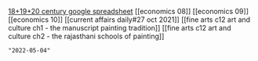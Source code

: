[18+19+20 century google spreadsheet](https://docs.google.com/spreadsheets/d/1zfvo7pL1es-EK3W6KCiSx2HPAEqDNsobKbYRx5Xa9Tc/edit#gid=221671034)
[[economics 08]]
[[economics 09]]
[[economics 10]]
[[current affairs daily#27 oct 2021]]
[[fine arts c12 art and culture ch1 - the manuscript painting tradition]]
[[fine arts c12 art and culture ch2 - the rajasthani schools of painting]]

```query 2021-10-27 03:43
"2022-05-04"
```